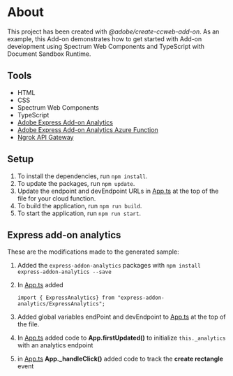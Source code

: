 # About

This project has been created with _@adobe/create-ccweb-add-on_. As an example, this Add-on demonstrates how to get started with Add-on development using Spectrum Web Components and TypeScript with Document Sandbox Runtime.

## Tools

- HTML
- CSS
- Spectrum Web Components
- TypeScript
- [Adobe Express Add-on Analytics](https://www.npmjs.com/package/express-addon-analytics)
- [Adobe Express Add-on Analytics Azure Function](https://github.com/mscherotter/express-analytics/tree/main/azure-function)
- [Ngrok API Gateway](https://ngrok.com/)

## Setup

1. To install the dependencies, run `npm install`.
2. To update the packages, run `npm update`.
3. Update the endpoint and devEndpoint URLs in [App.ts](src/ui/components/App.ts) at the top of the file for your cloud function.
4. To build the application, run `npm run build`.
5. To start the application, run `npm run start`.

## Express add-on analytics

These are the modifications made to the generated sample:

1. Added the  `express-addon-analytics` packages with `npm install express-addon-analytics --save`
2. In [App.ts](src/ui/components/App.ts) added

    `import { ExpressAnalytics} from "express-addon-analytics/ExpressAnalytics";`
3. Added global variables endPoint and devEndpoint to [App.ts](src/ui/components/App.ts) at the top of the file.
4. In [App.ts](src/ui/components/App.ts) added code to **App.firstUpdated()** to initialize `this._analytics` with an analytics endpoint
5. in [App.ts](src/ui/components/App.ts) **App._handleClick()** added code to track the **create rectangle** event
